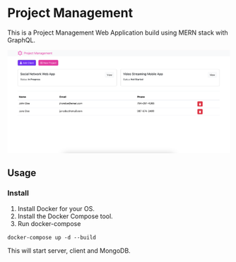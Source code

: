 # Project Management

This is a Project Management Web Application build using MERN stack with GraphQL.

<img src="./client/public/screen.png">

## Usage
### Install
1. Install Docker for your OS.
2. Install the Docker Compose tool.
3. Run docker-compose
```
docker-compose up -d --build
```
This will start server, client and MongoDB.